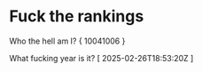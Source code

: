 # Fuck the rankings

Who the hell am I?
{ 10041006 }

What fucking year is it?
[ 2025-02-26T18:53:20Z ]
